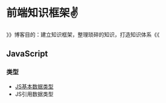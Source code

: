 # 前端知识框架:v:

》》博客目的：建立知识框架，整理琐碎的知识，打造知识体系《《



## JavaScript



### 类型

- [JS基本数据类型]([https://github.com/ZHHHH9980/ZH-FEnote/blob/master/JavaScript/%E7%B1%BB%E5%9E%8B/JavaScript%E5%9F%BA%E6%9C%AC%E6%95%B0%E6%8D%AE%E7%B1%BB%E5%9E%8B.md](https://github.com/ZHHHH9980/ZH-FEnote/blob/master/JavaScript/类型/JavaScript基本数据类型.md))
- JS引用数据类型